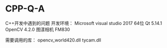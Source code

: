 # CPP-Q-A
C++开发中遇到的问题
开发环境：
Microsoft visual studio 2017 64位
Qt 5.14.1
OpenCV 4.2.0
图漾相机 FM830

需要调用的库：
opencv_world420.dll
tycam.dll
